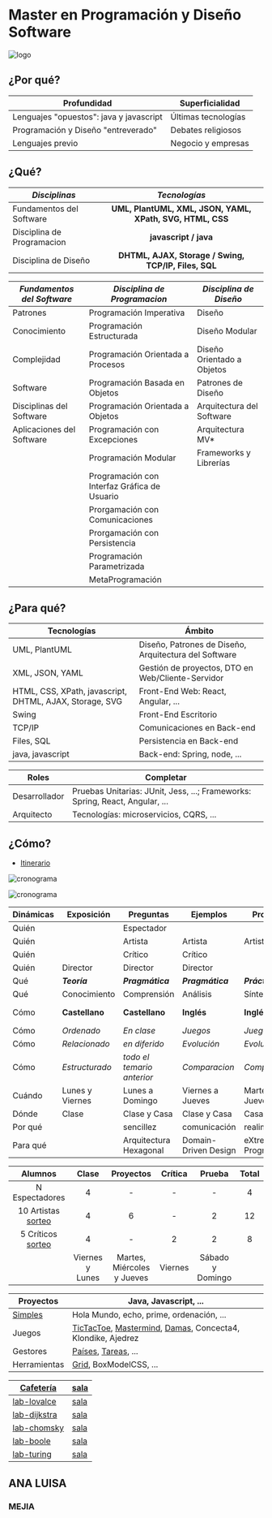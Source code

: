 # Master en Programación y Diseño Software

![logo](../images/logo.png "logo")

## ¿Por qué?

| Profundidad |  Superficialidad |
|-------------------------------------------|-------------------------------------|
| Lenguajes "opuestos": java y javascript |  Últimas tecnologías |
| Programación y Diseño "entreverado" | Debates religiosos |
| Lenguajes previo | Negocio y empresas |

## ¿Qué?

|  ___Disciplinas___  | ___Tecnologías___ |
|---------------|  :-----: |
| Fundamentos del Software | **UML, PlantUML, XML, JSON, YAML, XPath, SVG, HTML, CSS**   |
|  Disciplina de Programacion  | **javascript / java**  |
| Disciplina de Diseño   | **DHTML, AJAX, Storage / Swing, TCP/IP, Files, SQL**  |

| ___Fundamentos del Software___   | ___Disciplina de Programacion___   | ___Disciplina de Diseño___   |
|----------------------------------|------------------------------------|------------------------------|
| Patrones | Programación Imperativa | Diseño    | 
| Conocimiento   | Programación Estructurada   | Diseño Modular   | 
| Complejidad   | Programación Orientada a Procesos   |  Diseño Orientado a Objetos  | 
|  Software  | Programación Basada en Objetos   |  Patrones de Diseño  | 
| Disciplinas del Software   | Programación Orientada a Objetos   | Arquitectura del Software   | 
| Aplicaciones del Software   | Programación con Excepciones   | Arquitectura MV* | 
|    | Programación Modular  | Frameworks y Librerías   | 
|    | Programación con Interfaz Gráfica de Usuario    |    | 
|    | Prorgamación con Comunicaciones  |    | 
|    | Prorgamación con Persistencia   |    | 
|    | Programación Parametrizada    |    | 
|    | MetaProgramación  |    | 

## ¿Para qué?

| Tecnologías | Ámbito |
|------|-------|
| UML, PlantUML | Diseño, Patrones de  Diseño, Arquitectura del Software |
| XML, JSON, YAML | Gestión de proyectos, DTO en Web/Cliente-Servidor |
| HTML, CSS, XPath, javascript, DHTML, AJAX, Storage, SVG | Front-End Web: React, Angular, ... |
| Swing | Front-End Escritorio |
| TCP/IP | Comunicaciones en Back-end |
| Files, SQL | Persistencia en Back-end |
| java, javascript | Back-end: Spring, node, ... |

| Roles | Completar |
|-----|-----|
| Desarrollador | Pruebas Unitarias: JUnit, Jess, ...; Frameworks: Spring, React, Angular, ... |
| Arquitecto | Tecnologías: microservicios, CQRS, ... |

## ¿Cómo?

- [Itinerario](../README.md)

![cronograma](/images/cronograma.png)

[//]: <> (La imagen esta tomada desde https://docs.google.com/spreadsheets/d/1Bf76Kwwq2LgFD-CDOsWngyGrCMHgpqPwAgtCFUtm-yI/edit#gid=1643112534)

![cronograma](/images/cronograma2.png)

[//]: <> (La imagen esta tomada desde https://docs.google.com/spreadsheets/d/1Bf76Kwwq2LgFD-CDOsWngyGrCMHgpqPwAgtCFUtm-yI/edit#gid=1106487868)

| **Dinámicas**   | **Exposición**   | **Preguntas**   | **Ejemplos**   | **Proyectos**   | **Crítica**   | **Prueba**   | **Corrección**   |
|----|----|----|----|----|----|----|----|
| Quién |  | Espectador |    |    |    |    |    | 
| Quién |  | Artista | Artista   | Artista |  |  Artista | |
| Quién | | Crítico  | Crítico   |    |  Crítico | Crítico |    |
| Quién |Director | Director | Director   |    |    |    | Director |
| Qué |___Teoría___ | ___Pragmática___ | ___Pragmática___ | ___Práctica___ | ___Todo___   | ___Todo___   | ___Todo___  |
| Qué | Conocimiento | Comprensión | Análisis | Síntesis |Evaluación |Evaluación | Evaluación |
| Cómo | **Castellano** | **Castellano** | **Inglés** | **Inglés** | **Castellano e inglés**   | **Castellano e inglés** | **Castellano e inglés**  |
| Cómo | _Ordenado_ | _En clase_ | _Juegos_ | _Juegos_ |  _sin notas_  | _sin notas_ |  _sin notas_  |
| Cómo | _Relacionado_ | _en diferido_ | _Evolución_ | _Evolución_ |  _razonar_  | _razonar_ |  _razonar_  |
| Cómo | _Estructurado_ | _todo el temario anterior_ | _Comparacion_ | _Comparacion_ | _respuestas abierto_ | _respuestas abierto_  |  _respuestas abierto_  |
| Cuándo | Lunes y Viernes | Lunes a Domingo | Viernes a Jueves | Martes a Jueves  | Viernes  | Sábado y Domingo | Viernes y Lunes |
| Dónde | Clase | Clase y Casa | Clase y Casa | Casa  | Casa | Casa | Clase |
|Por qué|   | sencillez | comunicación | realimentación | coraje | respeto |     |
| Para qué |    |Arquitectura Hexagonal | Domain-Driven Design | eXtreme Programming | Test-Driven Development| Refactoring |    |


| Alumnos | Clase | Proyectos | Crítica | Prueba | Total |
| :--: | :--: | :--: | :--: | :--: | :--: |
| N Espectadores |  4  |  -  |  -  |  -  |  4  |
| 10 Artistas [sorteo](https://docs.google.com/spreadsheets/d/1oGHwqjsQo_sgX38yBHfvaP-z0SIIQXO_pjU-2KJ8DiE/edit?usp=sharing) | 4   |  6 |  -  | 2   |  12  |
| 5 Críticos [sorteo](https://docs.google.com/spreadsheets/d/1oGHwqjsQo_sgX38yBHfvaP-z0SIIQXO_pjU-2KJ8DiE/edit?usp=sharing) |  4  |  -  |  2  |  2  |  8  |
|    | Viernes y Lunes | Martes, Miércoles y Jueves | Viernes |Sábado y Domingo  |     |

| Proyectos | Java, Javascript, ... | 
|-------|-------|
| [Simples](https://github.com/USantaTecla-0-domains/0-simpleDomains) | Hola Mundo, echo, prime, ordenación, ...
| Juegos | [TicTacToe](https://github.com/USantaTecla-0-domains/game-ticTacToe), [Mastermind](https://github.com/USantaTecla-0-domains/game-mastermind), [Damas](https://github.com/USantaTecla-0-domains/game-draughts), Concecta4, Klondike, Ajedrez | Evoluciones |
| Gestores | [Países](https://github.com/USantaTecla-0-domains/manager-countries), [Tareas](https://github.com/USantaTecla-0-domains/manager-tasks), ... | Evoluciones |
| Herramientas | [Grid](https://github.com/USantaTecla-0-domains/tool-grid/tree/master/docs), BoxModelCSS, ... | Evoluciones |

| [Cafetería](https://github.com/USantaTecla-ed-mpds/cafeteria) | [sala](https://meet.jit.si/lab-lovalace) |
|---------|---------|
| [lab-lovalce](https://github.com/USantaTecla-ed-mpds/lab-lovalace) | [sala](https://meet.jit.si/lab-lovalace) |
| [lab-dijkstra](https://github.com/USantaTecla-ed-mpds/lab-dijkstra) | [sala](https://meet.jit.si/lab-dijkstra)
| [lab-chomsky](https://github.com/USantaTecla-ed-mpds/lab-chomsky) | [sala](https://meet.jit.si/lab-chomsky)
| [lab-boole](https://github.com/USantaTecla-ed-mpds/lab-boole) | [sala](https://meet.jit.si/lab-boole)
| [lab-turing](https://github.com/USantaTecla-ed-mpds/lab-turing) | [sala](https://meet.jit.si/lab-turing)

## ANA LUISA 
### MEJIA 

